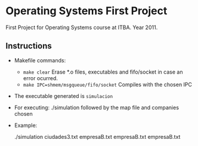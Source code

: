 Operating Systems First Project
================================

First Project for Operating Systems course at ITBA. Year 2011.

## Instructions

- Makefile commands:
  - `make clear` Erase *.o files, executables and fifo/socket in case an error ocurred.
  - `make IPC=shmem/msgqueue/fifo/socket` Compiles with the chosen IPC

- The executable generated is `simulacion`

- For executing:
  ./simulation followed by the map file and companies chosen

- Example:

  ./simulation ciudades3.txt empresaB.txt empresaB.txt empresaB.txt
